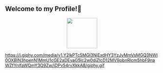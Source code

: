 ## Welcome to my Profile!👋

<div id="header" align="center">
  <img src="https://media.giphy.com/media/Y2lkPTc5MGI3NjExdHY3YzJyMmVsMGQ3NWI0OXBlN3hpenN1MmU1cGE2aDEyaG5lc2w0diZlcD12MV9pbnRlcm5hbF9naWZfYnlfaWQmY3Q9Zw/iDPv54rvXkkA8/giphy.gif" width="100"/>
</div>

https://i.giphy.com/media/v1.Y2lkPTc5MGI3NjExdHY3YzJyMmVsMGQ3NWI0OXBlN3hpenN1MmU1cGE2aDEyaG5lc2w0diZlcD12MV9pbnRlcm5hbF9naWZfYnlfaWQmY3Q9Zw/iDPv54rvXkkA8/giphy.gif

<!--
**DoctorPingu/DoctorPingu** is a ✨ _special_ ✨ repository because its `README.md` (this file) appears on your GitHub profile.

Here are some ideas to get you started:

- 🔭 I’m currently working on ...
- 🌱 I’m currently learning ...
- 👯 I’m looking to collaborate on ...
- 🤔 I’m looking for help with ...
- 💬 Ask me about ...
- 📫 How to reach me: ...
- 😄 Pronouns: ...
- ⚡ Fun fact: ...
-->
